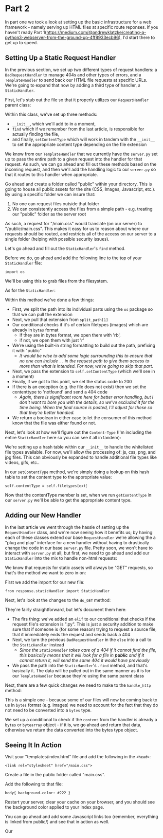 # Part 2

In part one we took a look at setting up the basic infrastructure for a web framework - namely serving up HTML files at specific route reponses. If you haven't ready Part 1(https://medium.com/@andrewklatzke/creating-a-python3-webserver-from-the-ground-up-4ff8933ecb96), I'd start there to get up to speed.

## Setting Up a Static Request Handler

In the previous section, we set up two different types of request handlers: a `BadRequestHandler` to manage 404s and other types of errors, and a `TemplateHandler` to send back our HTML file requests at specific URLs. We're going to expand that now by adding a third type of handler, a `StaticHandler`.

First, let's stub out the file so that it properly utilizes our `RequestHandler` parent class:

<script src="https://gist.github.com/aklatzke/371b26c6e986acc3fa44a2469af92461.js"></script>

Within this class, we've set up three methods:
 - `__init__`, which we'll add to in a moment,
 - `find` which if we remember from the last article, is responsible for actually finding the file,
 - and finally, `setContentType` which will work in tandem with the `__init__` to set the appropriate content type depending on the file extension

 We know from our `TemplateHandler` that we currently have the `server.py` set up to pass the entire path to a given request into the handler for that request. As such, we can go ahead and fill out these methods based on the incoming request, and then we'll add the handling logic to our `server.py` so that it routes to this handler when appropriate.

Go ahead and create a folder called "public" within your directory. This is going to house all public assets for the site (CSS, Images, Javascript, etc.). By using a specific folder we can insure that:
1. No one can request files outside that folder
2. We can consistently access the files from a simple path - e.g. treating our "public" folder as the server root

As such, a request for "/main.css" would translate (on our server) to "/public/main.css". This makes it easy for us to reason about where our requests should be routed, and restricts all of the access on our server to a single folder (helping with possible security issues).

Let's go ahead and fill out the `StaticHandler`'s `find` method.

Before we do, go ahead and add the following line to the top of your `StaticHandler` file:

`import os`

We'll be using this to grab files from the filesystem.

As for the `StaticHandler`:

<script src="https://gist.github.com/aklatzke/e357cf5534332b3bbade9f78c3e3f030.js"></script>

Within this method we've done a few things:
- First, we split the path into its individual parts using the `os` package so that we can pull the extension
- Next, we pull that extension from `split_path[1]`
- Our conditional checks if it's of certain filetypes (images) which are already in `bytes` format
  - If they are in bytes format, we open them with 'rb',
  - if not, we open them with just 'r'
- We're using the built-in string formatting to build out the path, prefixing it with "public"
  - _It would be wise to add some logic surrounding this to ensure that no one can include `..` in the request path to give them access to more than what is intended. For now, we're going to skip that part_.
- Next, we pass the extension to `self.setContentType` (which we'll see in a moment)
- Finally, if we got to this point, we set the status code to 200
- If there is an exception (e.g. the file does not exist) then we set the contenttype to 'notfound' and send a 404 code
  - _Again, there is significant room here for better error handling, but I don't want to bore you with the details, so we've excluded it for the time being. When the final source is posted, I'll adjust for these so that they're better handled._
- We return a boolean in either case to let the consumer of this method know that the file was either found or not.

Next, let's look at how we'll figure out the `Content-Type` (I'm including the entire `StaticHandler` here so you can see it all in tandem):

<script src="https://gist.github.com/aklatzke/b298432b0bdbe8064d7fa348aa859575.js"></script>

We're setting up a hash table within our `__init__` to handle the whitelisted file types available. For now, we'll allow the processing of: js, css, png, and jpg files. This can obviously be expanded to handle additional file types like videos, gifs, etc..

In our `setContentType` method, we're simply doing a lookup on this hash table to set the content type to the appropriate value:

`self.contentType = self.filetypes[ext]`

Now that the contentType member is set, when we run `getContentType` in our `server.py` we'll be able to get the appropriate content type. 

## Adding our New Handler

In the last article we went through the hassle of setting up the `RequestHandler` class, and we're now seeing how it benefits us; by having each of these classes extend our base `RequestHandler` we're allowing the a "plug and play" interface for a new handler without having to drastically change the code in our base `server.py` file. Pretty soon, we won't have to interact with `server.py` at all, but first, we need to go ahead and add our `StaticHandler` into the mix to handle non-html requests:

We know that requests for static assets will always be "GET" requests, so that's the method we want to zero in on:

<script src="https://gist.github.com/aklatzke/fbfec7c7db66b5d54c85b886b1b0401a.js"></script>

First we add the import for our new file:

`from response.staticHandler import StaticHandler`

Next, let's look at the changes to the `do_GET` method:

<script src="https://gist.github.com/aklatzke/fd597c05a4fc06fce93393e518b8f585.js"></script>

They're fairly straightforward, but let's document them here:
- The firs thing: we've added an `elif` to our conditional that checks if the request file's extension is ".py". This is just a security addition to make sure that if someone is (for some reason) trying to request a source file, that it immediately ends the request and sends back a 404
- Next, we turn the previous `BadRequestHandler` in the `else` into a call to the `StaticHandler` instead
  - _Since the `StaticHandler` takes care of a 404 if it cannot find the file, this basically means that it will look for a file in __public__ and if it cannot return it, will send the same 404 it would have previously_ 
- We pass the path into the `StaticHandler`'s `.find` method, and that's basically it. The  data will be pulled out in the same manner as it is for our `TemplateHandler` because they're using the same parent class

Next, there are a few quick changes we need to make to the `handle_http` method:

<script src="https://gist.github.com/aklatzke/42d414601dfa469ddb308f5540296f00.js"></script>

This is a simple one - because some of our files will now be coming back to us in `bytes` format (e.g. images) we need to account for the fact that they do not need to be converted into a `bytes` type.

We set up a conditional to check if the `content` from the handler is already a `bytes` or `bytearray` object - if it is, we go ahead and return that data, otherwise we return the data converted into the bytes type object.

## Seeing It In Action

Visit your "templates/index.html" file and add the following in the `<head>`:

`<link rel="stylesheet" href="/main.css">`

Create a file in the public folder called "main.css".

Add the following to that file:

`body{
    background-color: #222
}`

Restart your server, clear your cache on your browser, and you should see the background color applied to your index page.

You can go ahead and add some Javascript links too (remember, everything is linked from public/) and see that in action as well. 

Our 












        

